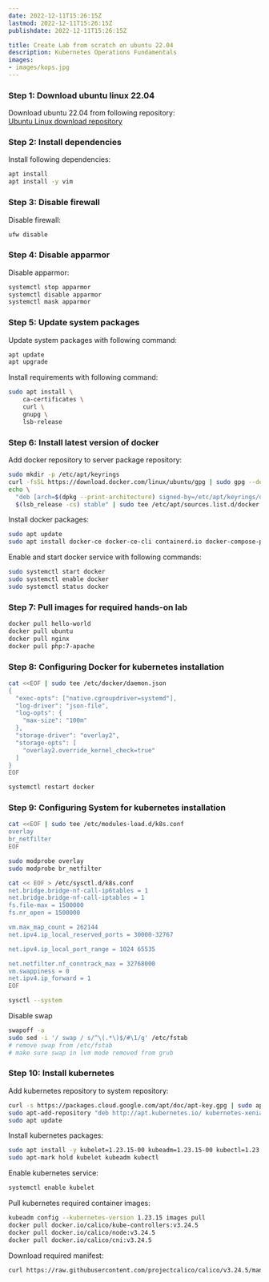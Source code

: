 ```yaml
---
date: 2022-12-11T15:26:15Z
lastmod: 2022-12-11T15:26:15Z
publishdate: 2022-12-11T15:26:15Z

title: Create Lab from scratch on ubuntu 22.04
description: Kubernetes Operations Fundamentals
images:
- images/kops.jpg
---
```


[comment]: <> (# Create Lab from scratch)
### Step 1: Download ubuntu linux 22.04
Download ubuntu 22.04 from following repository:  
[Ubuntu Linux download repository](https://releases.ubuntu.com/22.04/)

### Step 2: Install dependencies
Install following dependencies:
```bash
apt install
apt install -y vim
```

### Step 3: Disable firewall
Disable firewall:  
```bash
ufw disable
```

### Step 4: Disable apparmor
Disable apparmor:  
```bash
systemctl stop apparmor
systemctl disable apparmor
systemctl mask apparmor
```

### Step 5: Update system packages
Update system packages with following command:
```bash
apt update
apt upgrade
```
Install requirements with following command:
```bash
sudo apt install \
    ca-certificates \
    curl \
    gnupg \
    lsb-release
```

### Step 6: Install latest version of docker
Add docker repository to server package repository:
```bash
sudo mkdir -p /etc/apt/keyrings
curl -fsSL https://download.docker.com/linux/ubuntu/gpg | sudo gpg --dearmor -o /etc/apt/keyrings/docker.gpg
echo \
  "deb [arch=$(dpkg --print-architecture) signed-by=/etc/apt/keyrings/docker.gpg] https://download.docker.com/linux/ubuntu \
  $(lsb_release -cs) stable" | sudo tee /etc/apt/sources.list.d/docker.list > /dev/null
```
Install docker packages:
```bash
sudo apt update
sudo apt install docker-ce docker-ce-cli containerd.io docker-compose-plugin
```
Enable and start docker service with following commands:
```bash
sudo systemctl start docker
sudo systemctl enable docker
sudo systemctl status docker
```

### Step 7: Pull images for required hands-on lab
```bash
docker pull hello-world
docker pull ubuntu
docker pull nginx
docker pull php:7-apache
```

### Step 8: Configuring Docker for kubernetes installation
```bash
cat <<EOF | sudo tee /etc/docker/daemon.json
{
  "exec-opts": ["native.cgroupdriver=systemd"],
  "log-driver": "json-file",
  "log-opts": {
    "max-size": "100m"
  },
  "storage-driver": "overlay2",
  "storage-opts": [
    "overlay2.override_kernel_check=true"
  ]
}
EOF
```
```bash
systemctl restart docker
```

### Step 9: Configuring System for kubernetes installation
```bash
cat <<EOF | sudo tee /etc/modules-load.d/k8s.conf
overlay
br_netfilter
EOF

sudo modprobe overlay
sudo modprobe br_netfilter
```

```bash
cat << EOF > /etc/sysctl.d/k8s.conf
net.bridge.bridge-nf-call-ip6tables = 1
net.bridge.bridge-nf-call-iptables = 1
fs.file-max = 1500000
fs.nr_open = 1500000

vm.max_map_count = 262144
net.ipv4.ip_local_reserved_ports = 30000-32767

net.ipv4.ip_local_port_range = 1024 65535

net.netfilter.nf_conntrack_max = 32768000
vm.swappiness = 0
net.ipv4.ip_forward = 1
EOF
```

```bash
sysctl --system
```

Disable swap
```bash
swapoff -a
sudo sed -i '/ swap / s/^\(.*\)$/#\1/g' /etc/fstab
# remove swap from /etc/fstab
# make sure swap in lvm mode removed from grub
```

### Step 10: Install kubernetes
Add kubernetes repository to system repository:
```bash
curl -s https://packages.cloud.google.com/apt/doc/apt-key.gpg | sudo apt-key add -
sudo apt-add-repository "deb http://apt.kubernetes.io/ kubernetes-xenial main"
sudo apt update
```

Install kubernetes packages:
```bash
sudo apt install -y kubelet=1.23.15-00 kubeadm=1.23.15-00 kubectl=1.23.15-00
sudo apt-mark hold kubelet kubeadm kubectl
```

Enable kubernetes service:
```bash
systemctl enable kubelet
```

Pull kubernetes required container images:
```bash
kubeadm config --kubernetes-version 1.23.15 images pull
docker pull docker.io/calico/kube-controllers:v3.24.5
docker pull docker.io/calico/node:v3.24.5
docker pull docker.io/calico/cni:v3.24.5
```

Download required manifest:
```bash
curl https://raw.githubusercontent.com/projectcalico/calico/v3.24.5/manifests/calico.yaml -O
```